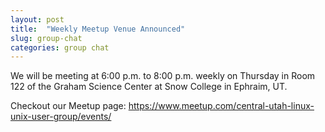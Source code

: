 ```yaml
---
layout: post
title:  "Weekly Meetup Venue Announced"
slug: group-chat
categories: group chat 
---
```


We will be meeting at 6:00 p.m. to 8:00 p.m. weekly on Thursday in Room 122 of the Graham Science Center at Snow College in Ephraim, UT. 

Checkout our Meetup page: https://www.meetup.com/central-utah-linux-unix-user-group/events/ 

